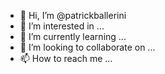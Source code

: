 - 👋 Hi, I’m @patrickballerini
- 👀 I’m interested in ...
- 🌱 I’m currently learning ...
- 💞️ I’m looking to collaborate on ...
- 📫 How to reach me ...

<!---
patrickballerini/patrickballerini is a ✨ special ✨ repository because its `README.md` (this file) appears on your GitHub profile.
You can click the Preview link to take a look at your changes.
--->

